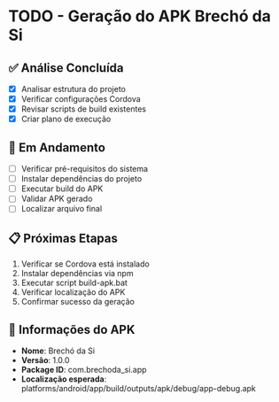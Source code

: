 # TODO - Geração do APK Brechó da Si

## ✅ Análise Concluída
- [x] Analisar estrutura do projeto
- [x] Verificar configurações Cordova
- [x] Revisar scripts de build existentes
- [x] Criar plano de execução

## 🔄 Em Andamento
- [ ] Verificar pré-requisitos do sistema
- [ ] Instalar dependências do projeto
- [ ] Executar build do APK
- [ ] Validar APK gerado
- [ ] Localizar arquivo final

## 📋 Próximas Etapas
1. Verificar se Cordova está instalado
2. Instalar dependências via npm
3. Executar script build-apk.bat
4. Verificar localização do APK
5. Confirmar sucesso da geração

## 📱 Informações do APK
- **Nome**: Brechó da Si
- **Versão**: 1.0.0
- **Package ID**: com.brechoda_si.app
- **Localização esperada**: platforms/android/app/build/outputs/apk/debug/app-debug.apk
